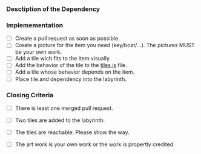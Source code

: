 ### Desctiption of the Dependency
<!-- Please describe which behavior you want to add to the labyrinth. -->



### Implemementation
<!-- These are implementation hints that should help you complete the task.
     Please check them when you completed them. -->

- [ ] Create a pull request as soon as possible.
- [ ] Create a picture for the item you need (key/boat/...). The pictures MUST be your own work.
- [ ] Add a tile wich fits to the item visually.
- [ ] Add the behavior of the tile to the [tiles.js][tiles.js] file.
- [ ] Add a tile whose behavior depends on the item.
- [ ] Place tile and dependency into the labyrinth.

### Closing Criteria
<!-- When these criteria are met, we can close the issue. -->

- [ ] There is least one merged pull request.
- [ ] Two tiles are added to the labyrinth.
- [ ] The tiles are reachable. Please show the way.
- [ ] The art work is your own work or the work is propertly credited.





[tiles.js]: https://github.com/fossasia/labyrinth/blob/master/js/tiles.js
